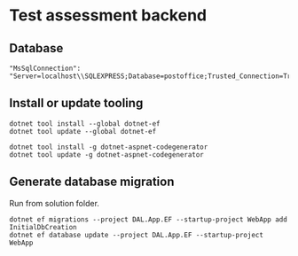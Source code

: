 # Test assessment backend

## Database
~~~
"MsSqlConnection": "Server=localhost\\SQLEXPRESS;Database=postoffice;Trusted_Connection=True;" 
~~~

## Install or update tooling
~~~
dotnet tool install --global dotnet-ef 
dotnet tool update --global dotnet-ef 
 
dotnet tool install -g dotnet-aspnet-codegenerator 
dotnet tool update -g dotnet-aspnet-codegenerator 
~~~

## Generate database migration
Run from solution folder.  
~~~
dotnet ef migrations --project DAL.App.EF --startup-project WebApp add InitialDbCreation 
dotnet ef database update --project DAL.App.EF --startup-project WebApp 
~~~
